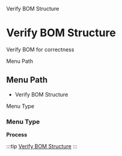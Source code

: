 
Verify BOM Structure
# Verify BOM Structure


Verify BOM for correctness

Menu Path
## Menu Path



- Verify BOM Structure

Menu Type
### Menu Type

**Process**


:::tip
[Verify BOM Structure](functional-guide/process/process-m_product_bom_verify.md)
:::